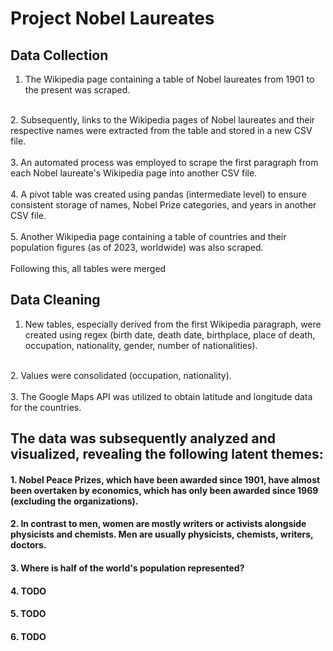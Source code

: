# Project Nobel Laureates

## Data Collection
1. The Wikipedia page containing a table of Nobel laureates from 1901 to the present was scraped.<br/>
<br/>
2. Subsequently, links to the Wikipedia pages of Nobel laureates and their respective names were extracted from the table and stored in a new CSV file.<br/>
<br/>
3. An automated process was employed to scrape the first paragraph from each Nobel laureate's Wikipedia page into another CSV file.<br/>
<br/>
4. A pivot table was created using pandas (intermediate level) to ensure consistent storage of names, Nobel Prize categories, and years in another CSV file.<br/>
<br/>
5. Another Wikipedia page containing a table of countries and their population figures (as of 2023, worldwide) was also scraped.<br/>
<br/>
Following this, all tables were merged

## Data Cleaning
1. New tables, especially derived from the first Wikipedia paragraph, were created using regex (birth date, death date, birthplace, place of death, occupation, nationality, gender, number of nationalities).<br/>
<br/>
2. Values were consolidated (occupation, nationality).<br/>
<br/>
3. The Google Maps API was utilized to obtain latitude and longitude data for the countries.
<br/>

## The data was subsequently analyzed and visualized, revealing the following latent themes:
#### 1. Nobel Peace Prizes, which have been awarded since 1901, have almost been overtaken by economics, which has only been awarded since 1969 (excluding the organizations).
#### 2. In contrast to men, women are mostly writers or activists alongside physicists and chemists. Men are usually physicists, chemists, writers, doctors.
#### 3. Where is half of the world's population represented?
#### 4. TODO
#### 5. TODO
#### 6. TODO



